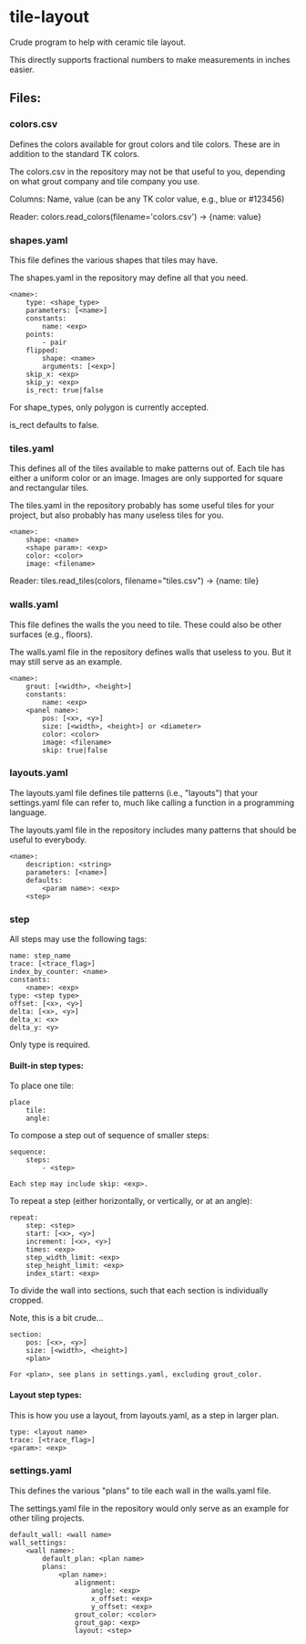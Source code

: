 # tile-layout
Crude program to help with ceramic tile layout.

This directly supports fractional numbers to make measurements in inches easier.

## Files:

### colors.csv

Defines the colors available for grout colors and tile colors.  These are in
addition to the standard TK colors.

The colors.csv in the repository may not be that useful to you, depending on
what grout company and tile company you use.

Columns: Name, value (can be any TK color value, e.g., blue or #123456)

Reader: colors.read_colors(filename='colors.csv') -> \{name: value\}

### shapes.yaml

This file defines the various shapes that tiles may have.

The shapes.yaml in the repository may define all that you need.

    <name>:
        type: <shape_type>
        parameters: [<name>]
        constants:
            name: <exp>
        points:
            - pair
        flipped:
            shape: <name>
            arguments: [<exp>]
        skip_x: <exp>
        skip_y: <exp>
        is_rect: true|false

For shape_types, only polygon is currently accepted.

is_rect defaults to false.

### tiles.yaml

This defines all of the tiles available to make patterns out of.  Each tile
has either a uniform color or an image.  Images are only supported for square
and rectangular tiles.

The tiles.yaml in the repository probably has some useful tiles for your project,
but also probably has many useless tiles for you.

    <name>:
        shape: <name>
        <shape param>: <exp>
        color: <color>
        image: <filename>

Reader: tiles.read_tiles(colors, filename="tiles.csv") -> \{name: tile\}

### walls.yaml

This file defines the walls the you need to tile.  These could also be other
surfaces (e.g., floors).

The walls.yaml file in the repository defines walls that useless to you.  But
it may still serve as an example.

    <name>:
        grout: [<width>, <height>]
        constants:
            name: <exp>
        <panel name>:
            pos: [<x>, <y>]
            size: [<width>, <height>] or <diameter>
            color: <color>
            image: <filename>
            skip: true|false

### layouts.yaml

The layouts.yaml file defines tile patterns (i.e., "layouts") that your
settings.yaml file can refer to, much like calling a function in a programming 
language.

The layouts.yaml file in the repository includes many patterns that should be
useful to everybody.

    <name>:
        description: <string>
        parameters: [<name>]
        defaults:
            <param name>: <exp>
        <step>

### step

All steps may use the following tags:

    name: step_name
    trace: [<trace_flag>]
    index_by_counter: <name>
    constants:
        <name>: <exp>
    type: <step type>
    offset: [<x>, <y>]
    delta: [<x>, <y>]
    delta_x: <x>
    delta_y: <y>

Only type is required.

#### Built-in step types:

To place one tile:

    place
        tile:
        angle:

To compose a step out of sequence of smaller steps:

    sequence:
        steps:
            - <step>

    Each step may include skip: <exp>.

To repeat a step (either horizontally, or vertically, or at an angle):

    repeat:
        step: <step>
        start: [<x>, <y>]
        increment: [<x>, <y>]
        times: <exp>
        step_width_limit: <exp>
        step_height_limit: <exp>
        index_start: <exp>

To divide the wall into sections, such that each section is 
individually cropped.

Note, this is a bit crude...

    section:
        pos: [<x>, <y>]
        size: [<width>, <height>]
        <plan>

    For <plan>, see plans in settings.yaml, excluding grout_color.

#### Layout step types:

This is how you use a layout, from layouts.yaml, as a step in larger plan. 

    type: <layout name>
    trace: [<trace_flag>]
    <param>: <exp>

### settings.yaml

This defines the various "plans" to tile each wall in the walls.yaml file.

The settings.yaml file in the repository would only serve as an example
for other tiling projects.

    default_wall: <wall name>
    wall_settings:
        <wall name>:
            default_plan: <plan name>
            plans:
                <plan name>:
                    alignment:
                        angle: <exp>
                        x_offset: <exp>
                        y_offset: <exp>
                    grout_color: <color>
                    grout_gap: <exp>
                    layout: <step>

